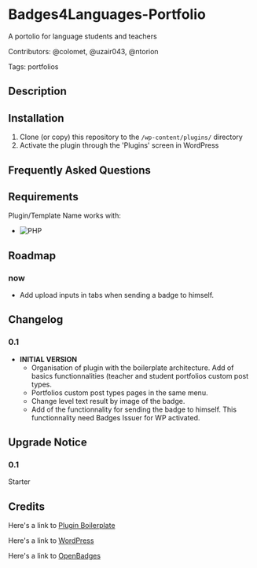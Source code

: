 # Badges4Languages-Portfolio
A portolio for language students and teachers

Contributors: @colomet, @uzair043, @ntorion

Tags: portfolios

## Description

## Installation

1. Clone (or copy) this repository to the `/wp-content/plugins/` directory
1. Activate the plugin through the 'Plugins' screen in WordPress

## Frequently Asked Questions

## Requirements

Plugin/Template Name works with:

 * ![PHP](https://img.shields.io/badge/PHP-7.X-blue.svg)
 
## Roadmap

### now
 * Add upload inputs in tabs when sending a badge to himself.

## Changelog

### 0.1

* **INITIAL VERSION**
  * Organisation of plugin with the boilerplate architecture. Add of basics functionnalities (teacher and student portfolios custom post types.
  * Portfolios custom post types pages in the same menu.
  * Change level text result by image of the badge.
  * Add of the functionnality for sending the badge to himself. This functionnality need Badges Issuer for WP activated.

## Upgrade Notice

### 0.1

Starter

## Credits

Here's a link to [Plugin Boilerplate](http://wppb.io/ "Uses the WordPress Plugin Boilerplate")

Here's a link to [WordPress](http://wordpress.org/ "Your favorite software")

Here's a link to [OpenBadges](http://openbadges.org/ "Mozilla Open Badges official site")
